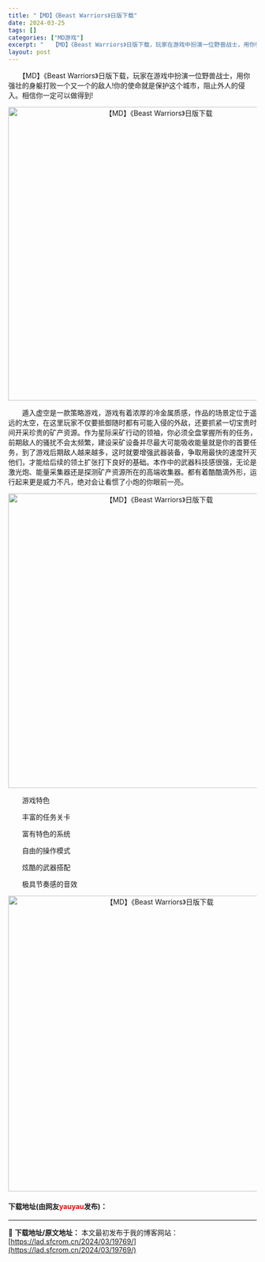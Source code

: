 ```yaml
---
title: "【MD】《Beast Warriors》日版下载"
date: 2024-03-25
tags: []
categories: ["MD游戏"]
excerpt: "　　【MD】《Beast Warriors》日版下载，玩家在游戏中扮演一位野兽战士，用你强壮的身躯打败一个又一个的敌人!你的使命就是保护这个城市，阻止外人的侵入。相信你一定可以做得到! 　　遁入虚空是一款策略游戏，游戏有着浓厚的冷金属质感，作品的场景定位于遥远的太空，在这里玩家不仅要抵御随时都有可能&hellip;"
layout: post
---
```


 <p>　　【MD】《Beast Warriors》日版下载，玩家在游戏中扮演一位野兽战士，用你强壮的身躯打败一个又一个的敌人!你的使命就是保护这个城市，阻止外人的侵入。相信你一定可以做得到!</p> <p align="center"><img align="" border="0" src="https://lad.sfcrom.cn/wp-content/uploads/2024/03/20240325_660106f5812d6.png" width="595" alt="【MD】《Beast Warriors》日版下载" /></p> <p>　　遁入虚空是一款策略游戏，游戏有着浓厚的冷金属质感，作品的场景定位于遥远的太空，在这里玩家不仅要抵御随时都有可能入侵的外敌，还要抓紧一切宝贵时间开采珍贵的矿产资源。作为星际采矿行动的领袖，你必须全盘掌握所有的任务，前期敌人的骚扰不会太频繁，建设采矿设备并尽最大可能吸收能量就是你的首要任务，到了游戏后期敌人越来越多，这时就要增强武器装备，争取用最快的速度歼灭他们，才能给后续的领土扩张打下良好的基础。本作中的武器科技感很强，无论是激光炮、能量采集器还是探测矿产资源所在的高端收集器。都有着酷酷滴外形，运行起来更是威力不凡，绝对会让看惯了小炮的你眼前一亮。</p> <p align="center"><img align="" border="0" src="https://lad.sfcrom.cn/wp-content/uploads/2024/03/20240325_660106f6379fd.png" width="597" alt="【MD】《Beast Warriors》日版下载" /></p> <p>　　游戏特色</p> <p>　　丰富的任务关卡</p> <p>　　富有特色的系统</p> <p>　　自由的操作模式</p> <p>　　炫酷的武器搭配</p> <p>　　极具节奏感的音效</p> <p align="center"><img align="" border="0" src="https://lad.sfcrom.cn/wp-content/uploads/2024/03/20240325_660106f6c72ee.png" width="599" alt="【MD】《Beast Warriors》日版下载" /></p> <p><h4>下载地址(由网友<font color="red">yauyau</font>发布)：</h4></p> 

---
📖 **下载地址/原文地址：** 本文最初发布于我的博客网站：[https://lad.sfcrom.cn/2024/03/19769/](https://lad.sfcrom.cn/2024/03/19769/)
